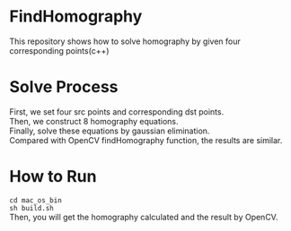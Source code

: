 # FindHomography
This repository shows how to solve homography by given four corresponding points(c++)

# Solve Process
First, we set four src points and corresponding dst points.  
Then, we construct 8 homography equations.  
Finally, solve these equations by gaussian elimination.   
Compared with OpenCV findHomography function, the results are similar. 

# How to Run
`cd mac_os_bin`  
`sh build.sh`  
Then, you will get the homography calculated and the result by OpenCV.
